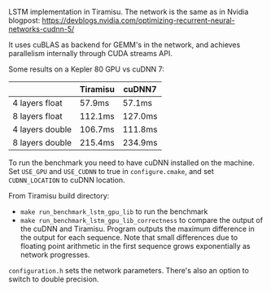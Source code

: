 LSTM implementation in Tiramisu. The network is the same as in Nvidia blogpost:
https://devblogs.nvidia.com/optimizing-recurrent-neural-networks-cudnn-5/

It uses cuBLAS as backend for GEMM's in the network, and achieves parallelism
internally through CUDA streams API.

Some results on a Kepler 80 GPU vs cuDNN 7:

|                 | Tiramisu | cuDNN7  |
|-----------------|----------|---------|
| 4 layers float  | 57.9ms   | 57.1ms  |
| 8 layers float  | 112.1ms  | 127.0ms |
| 4 layers double | 106.7ms  | 111.8ms |
| 8 layers double | 215.4ms  | 234.9ms |

To run the benchmark you need to have cuDNN installed on the machine.
Set `USE_GPU` and `USE_CUDNN` to true in `configure.cmake`, and set
`CUDNN_LOCATION` to cuDNN location.

From Tiramisu build directory:
- `make run_benchmark_lstm_gpu_lib` to run the benchmark
- `make run_benchmark_lstm_gpu_lib_correctness` to compare the output of the
cuDNN and Tiramisu. Program outputs the maximum difference in the output for
each sequence. Note that small differences due to floating point arithmetic
in the first sequence grows exponentially as network progresses.

`configuration.h` sets the network parameters. There's also an option to switch
to double precision.
